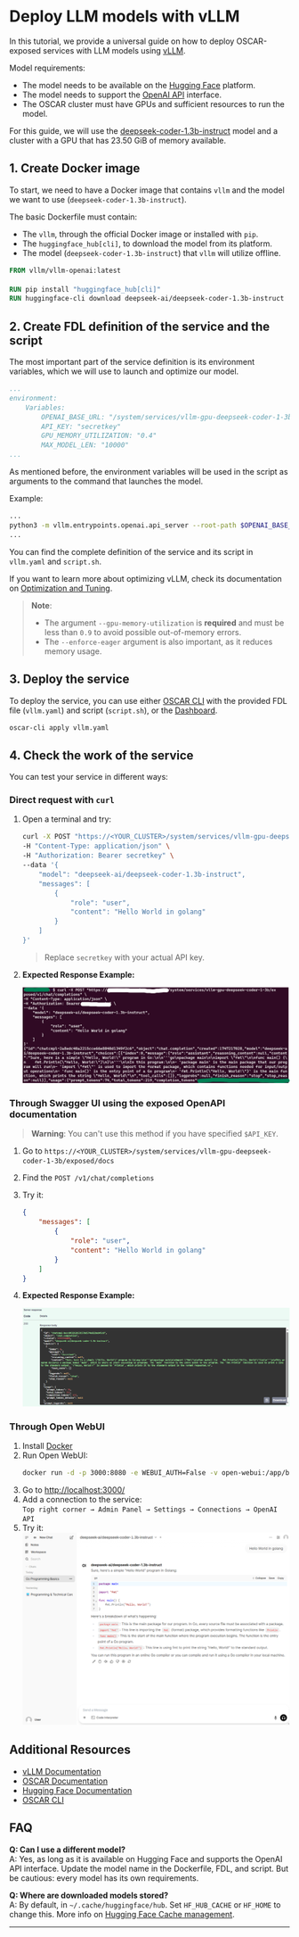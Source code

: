 # Deploy LLM models with vLLM

In this tutorial, we provide a universal guide on how to deploy OSCAR-exposed services with LLM models using [vLLM](https://docs.vllm.ai/en/latest/).

Model requirements:
- The model needs to be available on the [Hugging Face](https://huggingface.co) platform.
- The model needs to support the [OpenAI API](https://platform.openai.com/docs/overview) interface.
- The OSCAR cluster must have GPUs and sufficient resources to run the model.

For this guide, we will use the [deepseek-coder-1.3b-instruct](https://huggingface.co/deepseek-ai/deepseek-coder-1.3b-instruct) model and a cluster with a GPU that has 23.50 GiB of memory available.

## 1. Create Docker image

To start, we need to have a Docker image that contains `vllm` and the model we want to use (`deepseek-coder-1.3b-instruct`).

The basic Dockerfile must contain:
- The `vllm`, through the official Docker image or installed with `pip`.
- The `huggingface_hub[cli]`, to download the model from its platform.
- The model (`deepseek-coder-1.3b-instruct`) that `vllm` will utilize offline.

```Dockerfile
FROM vllm/vllm-openai:latest

RUN pip install "huggingface_hub[cli]"
RUN huggingface-cli download deepseek-ai/deepseek-coder-1.3b-instruct
```

## 2. Create FDL definition of the service and the script

The most important part of the service definition is its environment variables, which we will use to launch and optimize our model.

```yaml
...
environment:
    Variables:
        OPENAI_BASE_URL: "/system/services/vllm-gpu-deepseek-coder-1-3b/exposed"
        API_KEY: "secretkey"
        GPU_MEMORY_UTILIZATION: "0.4"
        MAX_MODEL_LEN: "10000"
...
```

As mentioned before, the environment variables will be used in the script as arguments to the command that launches the model.

Example:
```bash
...
python3 -m vllm.entrypoints.openai.api_server --root-path $OPENAI_BASE_URL --model deepseek-ai/deepseek-coder-1.3b-instruct --max_model_len $MAX_MODEL_LEN --enforce-eager --gpu-memory-utilization $GPU_MEMORY_UTILIZATION --api-key $API_KEY
...
```

You can find the complete definition of the service and its script in `vllm.yaml` and `script.sh`.

If you want to learn more about optimizing vLLM, check its documentation on [Optimization and Tuning](https://docs.vllm.ai/en/latest/performance/optimization.html).

> **Note**: 
> - The argument `--gpu-memory-utilization` is **required** and must be less than `0.9` to avoid possible out-of-memory errors.  
> - The `--enforce-eager` argument is also important, as it reduces memory usage.

## 3. Deploy the service

To deploy the service, you can use either [OSCAR CLI](https://github.com/grycap/oscar-cli) with the provided FDL file (`vllm.yaml`) and script (`script.sh`), or the [Dashboard](https://dashboard.oscar.grycap.net/).

```bash
oscar-cli apply vllm.yaml
```

## 4. Check the work of the service

You can test your service in different ways:

### Direct request with `curl`

1. Open a terminal and try:

    ```bash
    curl -X POST "https://<YOUR_CLUSTER>/system/services/vllm-gpu-deepseek-coder-1-3b/exposed/v1/chat/completions" \
    -H "Content-Type: application/json" \
    -H "Authorization: Bearer secretkey" \
    --data '{
        "model": "deepseek-ai/deepseek-coder-1.3b-instruct",
        "messages": [
            {
                "role": "user",
                "content": "Hello World in golang"
            }
        ]
    }'
    ```
    > Replace `secretkey` with your actual API key.

2. **Expected Response Example:**

    ![Response from curl](./img/response-curl.png)

### Through Swagger UI using the exposed OpenAPI documentation

> **Warning**: You can't use this method if you have specified `$API_KEY`.

1. Go to `https://<YOUR_CLUSTER>/system/services/vllm-gpu-deepseek-coder-1-3b/exposed/docs`

2. Find the `POST /v1/chat/completions`

3. Try it:
    ```json
    {
        "messages": [
            {
                "role": "user",
                "content": "Hello World in golang"
            }
        ]
    }
    ```
4. **Expected Response Example:**

    ![Response from OpenApi](./img/response-openapi.png)

### Through Open WebUI

1. Install [Docker](https://www.docker.com)
2. Run Open WebUI:
    ```bash
    docker run -d -p 3000:8080 -e WEBUI_AUTH=False -v open-webui:/app/backend/data --name open-webui ghcr.io/open-webui/open-webui:main
    ```
3. Go to [http://localhost:3000/](http://localhost:3000/)
4. Add a connection to the service:  
    `Top right corner → Admin Panel → Settings → Connections → OpenAI API`
5. Try it:
    ![Response from OpenApi](./img/response-openwebui.png)

## Additional Resources

- [vLLM Documentation](https://docs.vllm.ai/en/latest/)
- [OSCAR Documentation](https://docs.oscar.grycap.net/)
- [Hugging Face Documentation](https://huggingface.co/docs)
- [OSCAR CLI](https://github.com/grycap/oscar-cli)

## FAQ

**Q: Can I use a different model?**  
A: Yes, as long as it is available on Hugging Face and supports the OpenAI API interface. Update the model name in the Dockerfile, FDL, and script. But be cautious: every model has its own requirements.

**Q: Where are downloaded models stored?**  
A: By default, in `~/.cache/huggingface/hub`. Set `HF_HUB_CACHE` or `HF_HOME` to change this. More info on [Hugging Face Cache management](https://huggingface.co/docs/datasets/cache).

---
